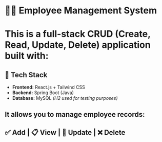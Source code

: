 # 🧑‍💼 Employee Management System
# This is a full-stack CRUD (Create, Read, Update, Delete) application built with:

## 🚀 Tech Stack
- **Frontend:** React.js + Tailwind CSS  
- **Backend:** Spring Boot (Java)  
- **Database:** MySQL *(H2 used for testing purposes)*

## It allows you to manage employee records:
## ✅ Add | 📋 View | 📝 Update | ❌ Delete
